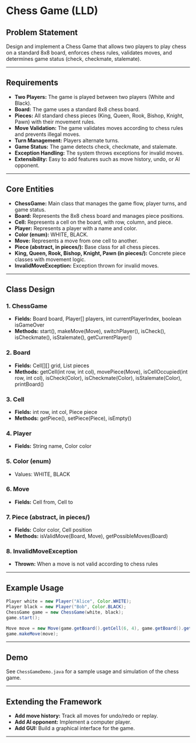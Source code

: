 # Chess Game (LLD)

## Problem Statement

Design and implement a Chess Game that allows two players to play chess on a standard 8x8 board, enforces chess rules, validates moves, and determines game status (check, checkmate, stalemate).

---

## Requirements

- **Two Players:** The game is played between two players (White and Black).
- **Board:** The game uses a standard 8x8 chess board.
- **Pieces:** All standard chess pieces (King, Queen, Rook, Bishop, Knight, Pawn) with their movement rules.
- **Move Validation:** The game validates moves according to chess rules and prevents illegal moves.
- **Turn Management:** Players alternate turns.
- **Game Status:** The game detects check, checkmate, and stalemate.
- **Exception Handling:** The system throws exceptions for invalid moves.
- **Extensibility:** Easy to add features such as move history, undo, or AI opponent.

---

## Core Entities

- **ChessGame:** Main class that manages the game flow, player turns, and game status.
- **Board:** Represents the 8x8 chess board and manages piece positions.
- **Cell:** Represents a cell on the board, with row, column, and piece.
- **Player:** Represents a player with a name and color.
- **Color (enum):** WHITE, BLACK.
- **Move:** Represents a move from one cell to another.
- **Piece (abstract, in pieces/):** Base class for all chess pieces.
- **King, Queen, Rook, Bishop, Knight, Pawn (in pieces/):** Concrete piece classes with movement logic.
- **InvalidMoveException:** Exception thrown for invalid moves.

---

## Class Design

### 1. ChessGame
- **Fields:** Board board, Player[] players, int currentPlayerIndex, boolean isGameOver
- **Methods:** start(), makeMove(Move), switchPlayer(), isCheck(), isCheckmate(), isStalemate(), getCurrentPlayer()

### 2. Board
- **Fields:** Cell[][] grid, List<Piece> pieces
- **Methods:** getCell(int row, int col), movePiece(Move), isCellOccupied(int row, int col), isCheck(Color), isCheckmate(Color), isStalemate(Color), printBoard()

### 3. Cell
- **Fields:** int row, int col, Piece piece
- **Methods:** getPiece(), setPiece(Piece), isEmpty()

### 4. Player
- **Fields:** String name, Color color

### 5. Color (enum)
- Values: WHITE, BLACK

### 6. Move
- **Fields:** Cell from, Cell to

### 7. Piece (abstract, in pieces/)
- **Fields:** Color color, Cell position
- **Methods:** isValidMove(Board, Move), getPossibleMoves(Board)

### 8. InvalidMoveException
- **Thrown:** When a move is not valid according to chess rules

---

## Example Usage

```java
Player white = new Player("Alice", Color.WHITE);
Player black = new Player("Bob", Color.BLACK);
ChessGame game = new ChessGame(white, black);
game.start();

Move move = new Move(game.getBoard().getCell(6, 4), game.getBoard().getCell(4, 4)); // e2 to e4
game.makeMove(move);
```

---

## Demo

See `ChessGameDemo.java` for a sample usage and simulation of the chess game.

---

## Extending the Framework

- **Add move history:** Track all moves for undo/redo or replay.
- **Add AI opponent:** Implement a computer player.
- **Add GUI:** Build a graphical interface for the game.

---